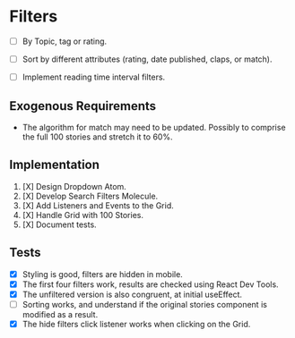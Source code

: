 # Filters

* [ ] By Topic, tag or rating.
* [ ] Sort by different attributes (rating, date published, claps, or match).
* [ ] Implement reading time interval filters. 


## Exogenous Requirements

* The algorithm for match may need to be updated. Possibly to comprise the full 100 stories and stretch it to 60%.


## Implementation

1. [X] Design Dropdown Atom.
2. [X] Develop Search Filters Molecule. 
3. [X] Add Listeners and Events to the Grid.
4. [X] Handle Grid with 100 Stories.
5. [X] Document tests.

## Tests 

* [X] Styling is good, filters are hidden in mobile.
* [X] The first four filters work, results are checked using React Dev Tools.
* [X] The unfiltered version is also congruent, at initial useEffect.
* [ ] Sorting works, and understand if the original stories component is modified as a result.
* [X] The hide filters click listener works when clicking on the Grid.
